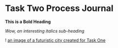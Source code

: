 # Task Two Process Journal

**This is a Bold Heading**

*Wow, an interesting italics sub-heading*

! [an image of a futuristic city created for Task One](/images/Firefly_A%20hyper-dense%20futuristic%20cityscape%20at%20dusk,%20illuminated%20by%20neon%20lights%20and%20digital%20bi%20525556.jpg) 
